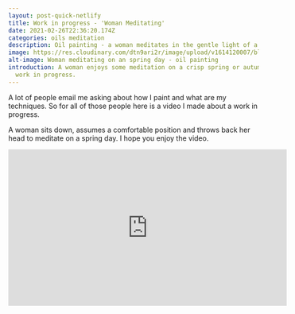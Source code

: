 ```yaml
---
layout: post-quick-netlify
title: Work in progress - 'Woman Meditating'
date: 2021-02-26T22:36:20.174Z
categories: oils meditation
description: Oil painting - a woman meditates in the gentle light of a spring or autumn day.
image: https://res.cloudinary.com/dtn9ari2r/image/upload/v1614120007/blog/DSC_0005-small.png
alt-image: Woman meditating on an spring day - oil painting
introduction: A woman enjoys some meditation on a crisp spring or autumn day. A
  work in progress.
---
```

A lot of people email me asking about how I paint and what are my techniques. So for all of those people here is a video I made about a work in progress.

A woman sits down, assumes a comfortable position and throws back her head to meditate on a spring day. I hope you enjoy the video.

<div class="embed-responsive embed-responsive-16by9">
<iframe width="560" height="315" src="https://www.youtube.com/embed/MFLXoXiTuZ0" frameborder="0" allow="accelerometer; autoplay; clipboard-write; encrypted-media; gyroscope; picture-in-picture" allowfullscreen></iframe>
</div>